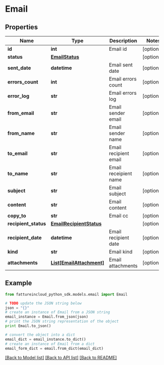 # Email


## Properties

Name | Type | Description | Notes
------------ | ------------- | ------------- | -------------
**id** | **int** | Email id | [optional] 
**status** | [**EmailStatus**](EmailStatus.md) |  | [optional] 
**sent_date** | **datetime** | Email sent date | [optional] 
**errors_count** | **int** | Email errors count | [optional] 
**error_log** | **str** | Email errors log | [optional] 
**from_email** | **str** | Email sender email | [optional] 
**from_name** | **str** | Email sender name | [optional] 
**to_email** | **str** | Email recipient email | [optional] 
**to_name** | **str** | Email receipient name | [optional] 
**subject** | **str** | Email subject | [optional] 
**content** | **str** | Email content | [optional] 
**copy_to** | **str** | Email cc | [optional] 
**recipient_status** | [**EmailRecipientStatus**](EmailRecipientStatus.md) |  | [optional] 
**recipient_date** | **datetime** | Email recipient date | [optional] 
**kind** | **str** | Email kind | [optional] 
**attachments** | [**List[EmailAttachment]**](EmailAttachment.md) | Email attachments | [optional] 

## Example

```python
from fattureincloud_python_sdk.models.email import Email

# TODO update the JSON string below
json = "{}"
# create an instance of Email from a JSON string
email_instance = Email.from_json(json)
# print the JSON string representation of the object
print Email.to_json()

# convert the object into a dict
email_dict = email_instance.to_dict()
# create an instance of Email from a dict
email_form_dict = email.from_dict(email_dict)
```
[[Back to Model list]](../README.md#documentation-for-models) [[Back to API list]](../README.md#documentation-for-api-endpoints) [[Back to README]](../README.md)


